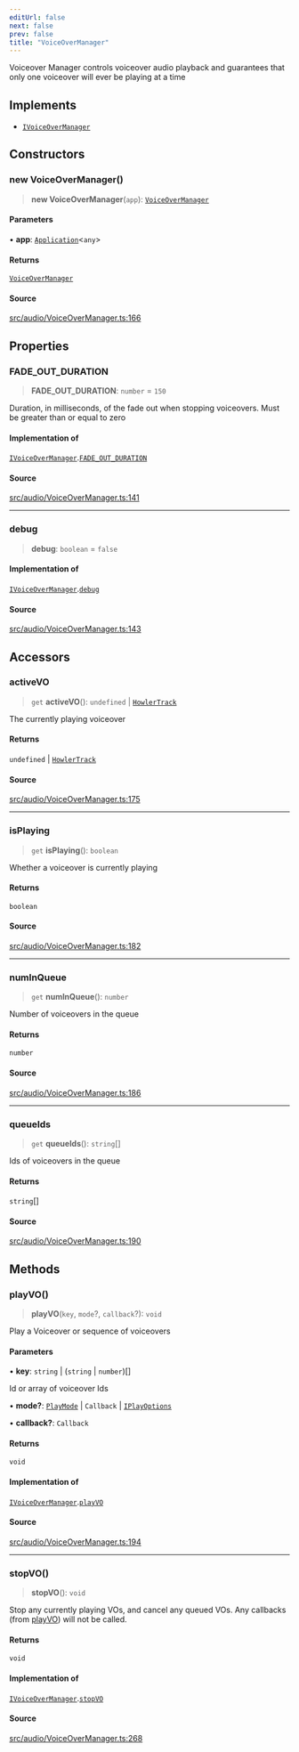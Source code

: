 ```yaml
---
editUrl: false
next: false
prev: false
title: "VoiceOverManager"
---
```


Voiceover Manager controls voiceover audio playback and guarantees that only one voiceover will ever be playing at a time

## Implements

- [`IVoiceOverManager`](/api/interfaces/ivoiceovermanager/)

## Constructors

### new VoiceOverManager()

> **new VoiceOverManager**(`app`): [`VoiceOverManager`](/api/classes/voiceovermanager/)

#### Parameters

• **app**: [`Application`](/api/classes/application/)\<`any`\>

#### Returns

[`VoiceOverManager`](/api/classes/voiceovermanager/)

#### Source

[src/audio/VoiceOverManager.ts:166](https://github.com/relishinc/dill-pixel/blob/c79d8e8552aaa0f13a29535c819ae67d025b4669/src/audio/VoiceOverManager.ts#L166)

## Properties

### FADE\_OUT\_DURATION

> **FADE\_OUT\_DURATION**: `number` = `150`

Duration, in milliseconds, of the fade out when stopping voiceovers. Must be greater than or equal to zero

#### Implementation of

[`IVoiceOverManager`](/api/interfaces/ivoiceovermanager/).[`FADE_OUT_DURATION`](/api/interfaces/ivoiceovermanager/#fade_out_duration)

#### Source

[src/audio/VoiceOverManager.ts:141](https://github.com/relishinc/dill-pixel/blob/c79d8e8552aaa0f13a29535c819ae67d025b4669/src/audio/VoiceOverManager.ts#L141)

***

### debug

> **debug**: `boolean` = `false`

#### Implementation of

[`IVoiceOverManager`](/api/interfaces/ivoiceovermanager/).[`debug`](/api/interfaces/ivoiceovermanager/#debug)

#### Source

[src/audio/VoiceOverManager.ts:143](https://github.com/relishinc/dill-pixel/blob/c79d8e8552aaa0f13a29535c819ae67d025b4669/src/audio/VoiceOverManager.ts#L143)

## Accessors

### activeVO

> `get` **activeVO**(): `undefined` \| [`HowlerTrack`](/api/classes/howlertrack/)

The currently playing voiceover

#### Returns

`undefined` \| [`HowlerTrack`](/api/classes/howlertrack/)

#### Source

[src/audio/VoiceOverManager.ts:175](https://github.com/relishinc/dill-pixel/blob/c79d8e8552aaa0f13a29535c819ae67d025b4669/src/audio/VoiceOverManager.ts#L175)

***

### isPlaying

> `get` **isPlaying**(): `boolean`

Whether a voiceover is currently playing

#### Returns

`boolean`

#### Source

[src/audio/VoiceOverManager.ts:182](https://github.com/relishinc/dill-pixel/blob/c79d8e8552aaa0f13a29535c819ae67d025b4669/src/audio/VoiceOverManager.ts#L182)

***

### numInQueue

> `get` **numInQueue**(): `number`

Number of voiceovers in the queue

#### Returns

`number`

#### Source

[src/audio/VoiceOverManager.ts:186](https://github.com/relishinc/dill-pixel/blob/c79d8e8552aaa0f13a29535c819ae67d025b4669/src/audio/VoiceOverManager.ts#L186)

***

### queueIds

> `get` **queueIds**(): `string`[]

Ids of voiceovers in the queue

#### Returns

`string`[]

#### Source

[src/audio/VoiceOverManager.ts:190](https://github.com/relishinc/dill-pixel/blob/c79d8e8552aaa0f13a29535c819ae67d025b4669/src/audio/VoiceOverManager.ts#L190)

## Methods

### playVO()

> **playVO**(`key`, `mode`?, `callback`?): `void`

Play a Voiceover or sequence of voiceovers

#### Parameters

• **key**: `string` \| (`string` \| `number`)[]

Id or array of voiceover Ids

• **mode?**: [`PlayMode`](/api/enumerations/playmode/) \| `Callback` \| [`IPlayOptions`](/api/interfaces/iplayoptions/)

• **callback?**: `Callback`

#### Returns

`void`

#### Implementation of

[`IVoiceOverManager`](/api/interfaces/ivoiceovermanager/).[`playVO`](/api/interfaces/ivoiceovermanager/#playvo)

#### Source

[src/audio/VoiceOverManager.ts:194](https://github.com/relishinc/dill-pixel/blob/c79d8e8552aaa0f13a29535c819ae67d025b4669/src/audio/VoiceOverManager.ts#L194)

***

### stopVO()

> **stopVO**(): `void`

Stop any currently playing VOs, and cancel any queued VOs.
Any callbacks (from [playVO](../../../../../../api/functions/playvo)) will not be called.

#### Returns

`void`

#### Implementation of

[`IVoiceOverManager`](/api/interfaces/ivoiceovermanager/).[`stopVO`](/api/interfaces/ivoiceovermanager/#stopvo)

#### Source

[src/audio/VoiceOverManager.ts:268](https://github.com/relishinc/dill-pixel/blob/c79d8e8552aaa0f13a29535c819ae67d025b4669/src/audio/VoiceOverManager.ts#L268)
